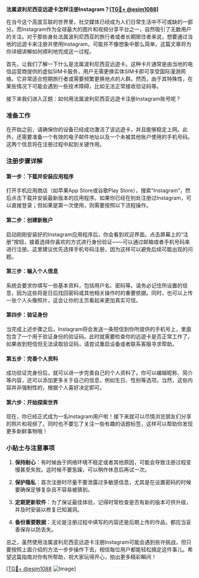 **法属波利尼西亚远遊卡怎样注册Instagram？[[TG💪+ @esim1088](https://t.me/s/esim1088)]**

在当今这个高度互联的世界里，社交媒体已经成为人们日常生活中不可或缺的一部分。而Instagram作为全球最大的图片和视频分享平台之一，自然吸引了无数用户的关注。对于那些身处法属波利尼西亚的旅行者或者长期居住者来说，想要通过当地的远遊卡来注册并使用Instagram，可能并不像想象中那么简单。这篇文章将为你详细讲解如何顺利地完成这一过程。

首先，让我们了解一下什么是法属波利尼西亚远遊卡。这种卡片通常是由当地的电信运营商提供的虚拟SIM卡服务，用户无需更换实体SIM卡即可享受国际漫游网络。它非常适合短期旅行者或需要频繁更换地点的人群。然而，由于其特殊性，在某些情况下可能会遇到一些技术障碍，比如无法正常接收验证码等。

接下来我们进入正题：如何用法属波利尼西亚远遊卡注册Instagram账号呢？

### 准备工作

在开始之前，请确保你的设备已经成功激活了该远遊卡，并且能够稳定上网。此外，还需要准备一个有效的电子邮件地址以及一个未被其他账户使用的手机号码。这两个信息将在注册过程中起到关键作用。

### 注册步骤详解

#### 第一步：下载并安装应用程序
打开手机应用商店（如苹果App Store或谷歌Play Store），搜索“Instagram”，然后点击下载并安装最新版本的应用程序。如果你已经在别处注册过Instagram，可以直接登录；但如果是第一次使用，则需要按照以下流程操作。

#### 第二步：创建新账户
启动刚刚安装好的Instagram应用程序后，你会看到欢迎界面。点击屏幕上的“注册”按钮，接着选择你喜欢的方式进行身份验证——可以通过邮箱或者手机号码来进行注册。这里建议优先选择手机号码注册，因为这样可以避免后续可能出现的问题。

#### 第三步：输入个人信息
系统会要求你填写一些基本资料，包括用户名、密码等。请务必记住所设置的信息，因为这些将是日后找回密码或其他相关操作时的重要依据。同时，也可以上传一张个人头像照片，这会让你的主页看起来更加真实可信。

#### 第四步：验证身份
当完成上述步骤之后，Instagram将会发送一条短信到你所提供的手机号上，里面包含了一个用于验证身份的验证码。此时就需要检查你的远遊卡是否正常工作了。如果收到短信但无法读取验证码，请尝试重启设备或者联系客服寻求帮助。

#### 第五步：完善个人资料
成功验证完身份后，就可以进一步完善自己的个人资料了。你可以编辑昵称、简介等内容，还可以添加更多关于自己的信息，例如生日、性别等选项。当然，这些内容并非强制性的，根据个人喜好决定即可。

#### 第六步：开始探索世界
现在，你已经正式成为一名Instagram用户啦！接下来就可以尽情浏览朋友们分享的照片和视频了。同时也不要忘了关注一些有趣的话题标签，这样可以帮助你发现更多新鲜事物哦！

### 小贴士与注意事项

1. **保持耐心**：有时候由于网络环境不稳定或者其他原因，可能会导致注册过程变慢甚至失败。这时候不要急躁，可以稍作休息后再试一次。
   
2. **保护隐私**：首次注册时尽量不要泄露过多敏感信息，尤其是在设置密码的时候要确保足够复杂且不容易被猜到。

3. **定期更新软件**：为了保证最佳体验，记得时常检查是否有新的版本可供升级，并及时安装以修复已知漏洞。

4. **备份重要数据**：无论是注册过程中填写的内容还是后期上传的作品，都应当妥善保存以防丢失。

总之，虽然使用法属波利尼西亚远遊卡注册Instagram可能会遇到些许挑战，但只要按照上面介绍的方法一步步操作下去，相信每位用户都能轻松搞定这件事儿。希望这篇指南对你有所帮助，祝大家玩得开心，拍出更多精彩瞬间！

[[TG💪+ @esim1088](https://t.me/s/esim1088) ![Image](https://i.postimg.cc/4NQfJmqS/Snipaste-2025-05-13-00-14-12.png)]